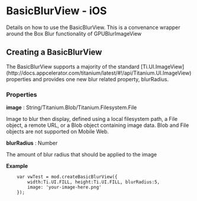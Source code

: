 <h1>BasicBlurView - iOS</h1>
Details on how to use the BasicBlurView.  This is a convenance wrapper around the Box Blur functionality of GPUBlurImageView


<h2>Creating a BasicBlurView</h2>
The BasicBlurView supports a majority of the standard [Ti.UI.ImageView](http://docs.appcelerator.com/titanium/latest/#!/api/Titanium.UI.ImageView) properties and provides one new blur related property, blurRadius.

<h3>Properties</h3>

<b>image</b> : String/Titanium.Blob/Titanium.Filesystem.File

Image to blur then display, defined using a local filesystem path, a File object, a remote URL, or a Blob object containing image data. Blob and File objects are not supported on Mobile Web.


<b>blurRadius</b> : Number

The amount of blur radius that should be applied to the image


<b>Example</b>
~~~
	var vwTest = mod.createBasicBlurView({
		width:Ti.UI.FILL, height:Ti.UI.FILL, blurRadius:5,
		image: 'your-image-here.png'
	});
~~~